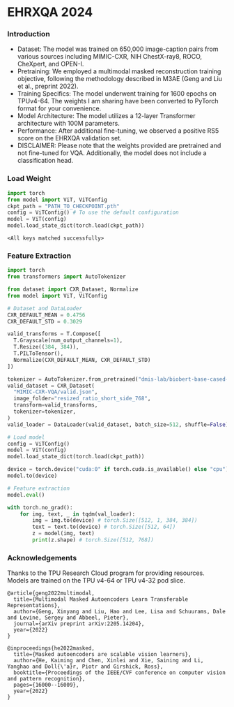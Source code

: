 # EHRXQA 2024

### Introduction
- Dataset: The model was trained on 650,000 image-caption pairs from various sources including MIMIC-CXR, NIH ChestX-ray8, ROCO, CheXpert, and OPEN-I.
- Pretraining: We employed a multimodal masked reconstruction training objective, following the methodology described in M3AE (Geng and Liu et al., preprint 2022).
- Training Specifics: The model underwent training for 1600 epochs on TPUv4-64. The weights I am sharing have been converted to PyTorch format for your convenience.
- Model Architecture: The model utilizes a 12-layer Transformer architecture with 100M parameters.
- Performance: After additional fine-tuning, we observed a positive RS5 score on the EHRXQA validation set.
- DISCLAIMER: Please note that the weights provided are pretrained and not fine-tuned for VQA. Additionally, the model does not include a classification head.

### Load Weight
```python
import torch
from model import ViT, ViTConfig
ckpt_path = "PATH_TO_CHECKPOINT.pth"
config = ViTConfig() # To use the default configuration
model = ViT(config)
model.load_state_dict(torch.load(ckpt_path))
```
```
<All keys matched successfully>
```

### Feature Extraction
```python
import torch
from transformers import AutoTokenizer

from dataset import CXR_Dataset, Normalize
from model import ViT, ViTConfig

# Dataset and DataLoader
CXR_DEFAULT_MEAN = 0.4756
CXR_DEFAULT_STD = 0.3029

valid_transforms = T.Compose([
  T.Grayscale(num_output_channels=1),
  T.Resize((384, 384)),
  T.PILToTensor(),
  Normalize(CXR_DEFAULT_MEAN, CXR_DEFAULT_STD)
])

tokenizer = AutoTokenizer.from_pretrained("dmis-lab/biobert-base-cased-v1.1")
valid_dataset = CXR_Dataset(
  "MIMIC-CXR-VQA/valid.json",
  image_folder="resized_ratio_short_side_768",
  transform=valid_transforms,
  tokenizer=tokenizer,
)
valid_loader = DataLoader(valid_dataset, batch_size=512, shuffle=False)

# Load model
config = ViTConfig()
model = ViT(config)
model.load_state_dict(torch.load(ckpt_path))

device = torch.device("cuda:0" if torch.cuda.is_available() else "cpu")
model.to(device)

# Feature extraction
model.eval()

with torch.no_grad():
    for img, text, _ in tqdm(val_loader):
        img = img.to(device) # torch.Size([512, 1, 384, 384])
        text = text.to(device) # torch.Size([512, 64])
        z = model(img, text)
        print(z.shape) # torch.Size([512, 768])
```

### Acknowledgements
Thanks to the TPU Research Cloud program for providing resources. Models are trained on the TPU v4-64 or TPU v4-32 pod slice.

```
@article{geng2022multimodal,
  title={Multimodal Masked Autoencoders Learn Transferable Representations},
  author={Geng, Xinyang and Liu, Hao and Lee, Lisa and Schuurams, Dale and Levine, Sergey and Abbeel, Pieter},
  journal={arXiv preprint arXiv:2205.14204},
  year={2022}
}

@inproceedings{he2022masked,
  title={Masked autoencoders are scalable vision learners},
  author={He, Kaiming and Chen, Xinlei and Xie, Saining and Li, Yanghao and Doll{\'a}r, Piotr and Girshick, Ross},
  booktitle={Proceedings of the IEEE/CVF conference on computer vision and pattern recognition},
  pages={16000--16009},
  year={2022}
}
```